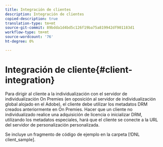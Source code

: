 ```yaml
---
title: Integración de clientes
description: Integración de clientes
copied-description: true
translation-type: tm+mt
source-git-commit: 89bdda1d4bd5c126f19ba75a819942df901183d1
workflow-type: tm+mt
source-wordcount: '76'
ht-degree: 0%

---
```



# Integración de cliente{#client-integration}

Para dirigir al cliente a la individualización con el servidor de individualización On Premies (en oposición al servidor de individualización global alojado en el Adobe), el cliente debe utilizar los metadatos DRM creados anteriormente en On Premies. Hacer que un cliente no individualizado realice una adquisición de licencia o inicializar DRM, utilizando los metadatos especiales, hará que el cliente se conecte a la URL del servidor de personalización personalizada.

Se incluye un fragmento de código de ejemplo en la carpeta [!DNL client_sample].

